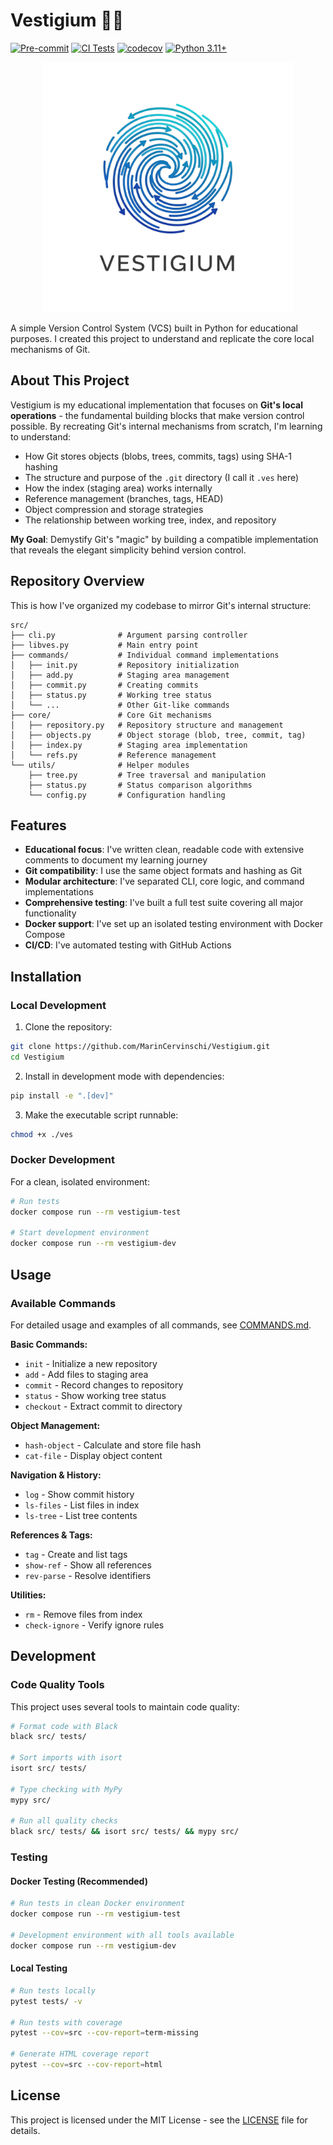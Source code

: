 # Vestigium 🫆🌳

[![Pre-commit](https://img.shields.io/badge/pre--commit-enabled-brightgreen.svg)](https://pre-commit.com/)
[![CI Tests](https://github.com/MarinCervinschi/Vestigium/actions/workflows/ci.yml/badge.svg)](https://github.com/MarinCervinschi/Vestigium/actions/workflows/ci.yml)
[![codecov](https://codecov.io/gh/MarinCervinschi/Vestigium/branch/main/graph/badge.svg)](https://codecov.io/gh/MarinCervinschi/Vestigium)
[![Python 3.11+](https://img.shields.io/badge/python-3.11+-blue.svg)](https://www.python.org/downloads/)

<p align="center">
    <img src="assets/vestigium_logo.png" alt="Vestigium Logo" width="400" />
</p>

A simple Version Control System (VCS) built in Python for educational purposes. I created this project to understand and replicate the core local mechanisms of Git.

## About This Project

Vestigium is my educational implementation that focuses on **Git's local operations** - the fundamental building blocks that make version control possible. By recreating Git's internal mechanisms from scratch, I'm learning to understand:

- How Git stores objects (blobs, trees, commits, tags) using SHA-1 hashing
- The structure and purpose of the `.git` directory (I call it `.ves` here)
- How the index (staging area) works internally
- Reference management (branches, tags, HEAD)
- Object compression and storage strategies
- The relationship between working tree, index, and repository

**My Goal**: Demystify Git's "magic" by building a compatible implementation that reveals the elegant simplicity behind version control.

## Repository Overview

This is how I've organized my codebase to mirror Git's internal structure:

```
src/
├── cli.py              # Argument parsing controller
├── libves.py           # Main entry point
├── commands/           # Individual command implementations
│   ├── init.py         # Repository initialization
│   ├── add.py          # Staging area management
│   ├── commit.py       # Creating commits
│   ├── status.py       # Working tree status
│   └── ...             # Other Git-like commands
├── core/               # Core Git mechanisms
│   ├── repository.py   # Repository structure and management
│   ├── objects.py      # Object storage (blob, tree, commit, tag)
│   ├── index.py        # Staging area implementation
│   └── refs.py         # Reference management
└── utils/              # Helper modules
    ├── tree.py         # Tree traversal and manipulation
    ├── status.py       # Status comparison algorithms
    └── config.py       # Configuration handling
```

## Features

- **Educational focus**: I've written clean, readable code with extensive comments to document my learning journey
- **Git compatibility**: I use the same object formats and hashing as Git
- **Modular architecture**: I've separated CLI, core logic, and command implementations
- **Comprehensive testing**: I've built a full test suite covering all major functionality
- **Docker support**: I've set up an isolated testing environment with Docker Compose
- **CI/CD**: I've automated testing with GitHub Actions

## Installation

### Local Development

1. Clone the repository:

```bash
git clone https://github.com/MarinCervinschi/Vestigium.git
cd Vestigium
```

2. Install in development mode with dependencies:

```bash
pip install -e ".[dev]"
```

3. Make the executable script runnable:

```bash
chmod +x ./ves
```

### Docker Development

For a clean, isolated environment:

```bash
# Run tests
docker compose run --rm vestigium-test

# Start development environment
docker compose run --rm vestigium-dev
```

## Usage

### Available Commands

For detailed usage and examples of all commands, see [COMMANDS.md](docs/COMMANDS.md).

**Basic Commands:**

- `init` - Initialize a new repository
- `add` - Add files to staging area
- `commit` - Record changes to repository
- `status` - Show working tree status
- `checkout` - Extract commit to directory

**Object Management:**

- `hash-object` - Calculate and store file hash
- `cat-file` - Display object content

**Navigation & History:**

- `log` - Show commit history
- `ls-files` - List files in index
- `ls-tree` - List tree contents

**References & Tags:**

- `tag` - Create and list tags
- `show-ref` - Show all references
- `rev-parse` - Resolve identifiers

**Utilities:**

- `rm` - Remove files from index
- `check-ignore` - Verify ignore rules

## Development

### Code Quality Tools

This project uses several tools to maintain code quality:

```bash
# Format code with Black
black src/ tests/

# Sort imports with isort
isort src/ tests/

# Type checking with MyPy
mypy src/

# Run all quality checks
black src/ tests/ && isort src/ tests/ && mypy src/
```

### Testing

#### Docker Testing (Recommended)

```bash
# Run tests in clean Docker environment
docker compose run --rm vestigium-test

# Development environment with all tools available
docker compose run --rm vestigium-dev
```

#### Local Testing

```bash
# Run tests locally
pytest tests/ -v

# Run tests with coverage
pytest --cov=src --cov-report=term-missing

# Generate HTML coverage report
pytest --cov=src --cov-report=html
```

## License

This project is licensed under the MIT License - see the [LICENSE](LICENSE) file for details.
